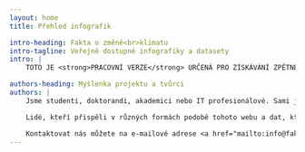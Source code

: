 ```yaml
---
layout: home
title: Přehled infografik

intro-heading: Fakta o změně<br>klimatu
intro-tagline: Veřejně dostupné infografiky a datasety
intro: |
    TOTO JE <strong>PRACOVNÍ VERZE</strong> URČENÁ PRO ZÍSKÁVÁNÍ ZPĚTNÉ VAZBY od cílových uživatelů. Shromažďujeme data o klimatu a klimatické změně, která poskytují vědecké instituce (ČHMÚ, NASA, Eurostat a jiné) a zpracováváme z nich grafy a infografiky pro další použití. Budeme rádi za vaši zpětnou vazbu: <a href="mailto:info@faktaoklimatu.cz">info@faktaoklimatu.cz</a>.

authors-heading: Myšlenka projektu a tvůrci
authors: |
    Jsme studenti, doktorandi, akademici nebo IT profesionálové. Sami jsme si zkusili vyhledat data o teplotě či emisích, najít určité informace v mnohasetstránkových zprávách IPCC nebo původních článcích. Jde to, ale zabere to hodně času, musíte umět dobře anglicky a musíte si dohledávat spoustu souvislostí. Běžný novinář nebo politik (ani bězný čech) většinou nemá tolik trpělivosti nebo dostatečnou úroveň angličtiny a tak si data nevyhledá. Rozhodli jsme se proto, že tu práci, kterou jsme s hledáním dat měli, ostatním ušetříme - zpracujeme infografiky, dáme odkazy na původní data i naše zpracované datasety na jedno místo a doplníme základní souvislosti a dáme je k dispozici všem, pro koho budou užitečné. A doufáme, že se postupně tyto informace dostanou ke všem, kterých se změny klimatu týkají. Tedy ke všem.

    Lidé, kteří přispěli v různých formách podobě tohoto webu a dat, které na něm vidíte: Ondáš Přibyla, Martin Ukrop, Marek Lahoda, Martin crysman Zahradník, Petr Novotný, Kristína Zakopčanová, Daniel Rychlý, Jan Drábek, Marko Řeháček a další.

    Kontaktovat nás můžete na e-mailové adrese <a href="mailto:info@faktaoklimatu.cz">info@faktaoklimatu.cz</a>.
---
```



